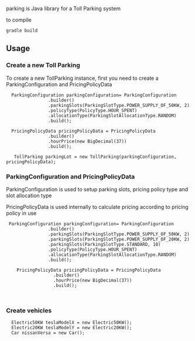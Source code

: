 
parking is Java library for a Toll Parking system

to compile 

`gradle build`

## Usage

### Create a new Toll Parking

To create a new TollParking instance, first you need to create a ParkingConfiguration and
PricingPolicyData
```
  ParkingConfiguration parkingConfiguration= ParkingConfiguration
                .builder()
                .parkingSlots(ParkingSlotType.POWER_SUPPLY_OF_50KW, 2)
                .policyType(PolicyType.HOUR_SPENT)
                .allocationType(ParkingSlotAllocationType.RANDOM)
                .build();

  PricingPolicyData pricingPolicyData = PricingPolicyData
                .builder()
                .hourPrice(new BigDecimal(37))
                .build();

   TollParking parkingLot = new TollParking(parkingConfiguration, pricingPolicyData);
```

### ParkingConfiguration and PricingPolicyData

ParkingConfiguration is used to setup parking slots, pricing policy type and slot allocation type

PricingPolicyData is used internally to calculate pricing according to pricing policy in use

```
 ParkingConfiguration parkingConfiguration= ParkingConfiguration
                .builder()
                .parkingSlots(ParkingSlotType.POWER_SUPPLY_OF_50KW, 2)
                .parkingSlots(ParkingSlotType.POWER_SUPPLY_OF_20KW, 2)
                .parkingSlots(ParkingSlotType.STANDARD, 10)
                .policyType(PolicyType.HOUR_SPENT)
                .allocationType(ParkingSlotAllocationType.RANDOM)
                .build();
    
    PricingPolicyData pricingPolicyData = PricingPolicyData
                  .builder()
                  .hourPrice(new BigDecimal(37))
                  .build();
              
                
```

### Create vehicles

```
  Electric50KW teslaModelX = new Electric50KW();
  Electric20KW teslaModelY = new Electric20KW();
  Car nissanVersa = new Car();
```
